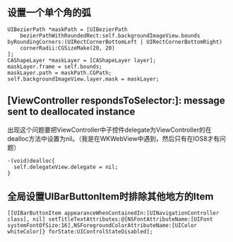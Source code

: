 ## 设置一个单个角的弧
```OC
UIBezierPath *maskPath = [UIBezierPath
    bezierPathWithRoundedRect:self.backgroundImageView.bounds byRoundingCorners:(UIRectCornerBottomLeft | UIRectCornerBottomRight)
    cornerRadii:CGSizeMake(20, 20)
];
CAShapeLayer *maskLayer = [CAShapeLayer layer];
maskLayer.frame = self.bounds;
maskLayer.path = maskPath.CGPath;
self.backgroundImageView.layer.mask = maskLayer;
```

##  [ViewController respondsToSelector:]: message sent to deallocated instance

出现这个问题要把ViewController中子控件delegate为ViewController的在dealloc方法中设置为nil。（我是在WKWebView中遇到，然后只有在IOS8才有问题）

```
-(void)dealloc{
  self.delegateView.delegate = nil;
}
```
## 全局设置UIBarButtonItem时排除其他地方的Item

```
[[UIBarButtonItem appearanceWhenContainedIn:[UINavigationController class], nil] setTitleTextAttributes:@{NSFontAttributeName:[UIFont systemFontOfSize:16],NSForegroundColorAttributeName:[UIColor whiteColor]} forState:UIControlStateDisabled];
```